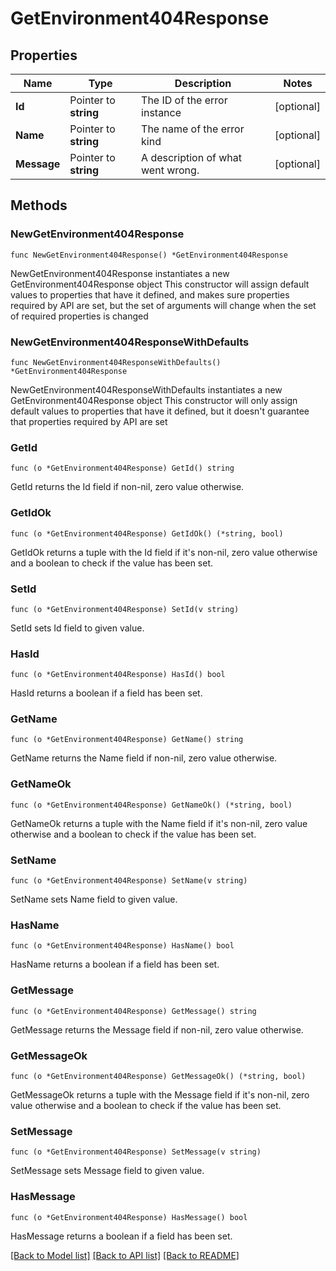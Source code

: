 # GetEnvironment404Response

## Properties

Name | Type | Description | Notes
------------ | ------------- | ------------- | -------------
**Id** | Pointer to **string** | The ID of the error instance | [optional] 
**Name** | Pointer to **string** | The name of the error kind | [optional] 
**Message** | Pointer to **string** | A description of what went wrong. | [optional] 

## Methods

### NewGetEnvironment404Response

`func NewGetEnvironment404Response() *GetEnvironment404Response`

NewGetEnvironment404Response instantiates a new GetEnvironment404Response object
This constructor will assign default values to properties that have it defined,
and makes sure properties required by API are set, but the set of arguments
will change when the set of required properties is changed

### NewGetEnvironment404ResponseWithDefaults

`func NewGetEnvironment404ResponseWithDefaults() *GetEnvironment404Response`

NewGetEnvironment404ResponseWithDefaults instantiates a new GetEnvironment404Response object
This constructor will only assign default values to properties that have it defined,
but it doesn't guarantee that properties required by API are set

### GetId

`func (o *GetEnvironment404Response) GetId() string`

GetId returns the Id field if non-nil, zero value otherwise.

### GetIdOk

`func (o *GetEnvironment404Response) GetIdOk() (*string, bool)`

GetIdOk returns a tuple with the Id field if it's non-nil, zero value otherwise
and a boolean to check if the value has been set.

### SetId

`func (o *GetEnvironment404Response) SetId(v string)`

SetId sets Id field to given value.

### HasId

`func (o *GetEnvironment404Response) HasId() bool`

HasId returns a boolean if a field has been set.

### GetName

`func (o *GetEnvironment404Response) GetName() string`

GetName returns the Name field if non-nil, zero value otherwise.

### GetNameOk

`func (o *GetEnvironment404Response) GetNameOk() (*string, bool)`

GetNameOk returns a tuple with the Name field if it's non-nil, zero value otherwise
and a boolean to check if the value has been set.

### SetName

`func (o *GetEnvironment404Response) SetName(v string)`

SetName sets Name field to given value.

### HasName

`func (o *GetEnvironment404Response) HasName() bool`

HasName returns a boolean if a field has been set.

### GetMessage

`func (o *GetEnvironment404Response) GetMessage() string`

GetMessage returns the Message field if non-nil, zero value otherwise.

### GetMessageOk

`func (o *GetEnvironment404Response) GetMessageOk() (*string, bool)`

GetMessageOk returns a tuple with the Message field if it's non-nil, zero value otherwise
and a boolean to check if the value has been set.

### SetMessage

`func (o *GetEnvironment404Response) SetMessage(v string)`

SetMessage sets Message field to given value.

### HasMessage

`func (o *GetEnvironment404Response) HasMessage() bool`

HasMessage returns a boolean if a field has been set.


[[Back to Model list]](../README.md#documentation-for-models) [[Back to API list]](../README.md#documentation-for-api-endpoints) [[Back to README]](../README.md)


